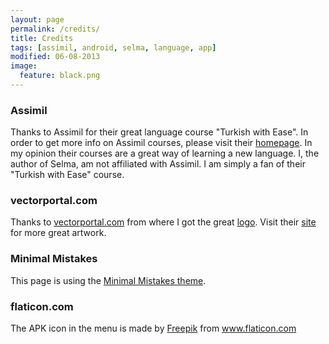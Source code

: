 ```yaml
---
layout: page
permalink: /credits/
title: Credits
tags: [assimil, android, selma, language, app]
modified: 06-08-2013
image:
  feature: black.png
---
```

### Assimil
Thanks to Assimil for their great language course "Turkish with Ease". In order to get more info on Assimil courses, please visit their [homepage](http://www.assimil.com/). In my opinion their courses are a great way of learning a new language. I, the author of Selma, am not affiliated with Assimil. I am simply a fan of their "Turkish with Ease" course.

### vectorportal.com
Thanks to [vectorportal.com](http://www.vectorportal.com/) from where I got the great [logo](http://www.vectorportal.com/subcategory/252/TECHNO-GIRL-VECTOR.eps/ifile/9056/detailtest.asp). Visit their [site](http://www.vectorportal.com/) for more great artwork.

### Minimal Mistakes
This page is using the [Minimal Mistakes theme](http://mademistakes.com/minimal-mistakes/).

### flaticon.com
The APK icon in the menu is made by <a href="http://www.freepik.com" alt="Freepik.com" title="Freepik.com">Freepik</a> from <a href="http://www.flaticon.com/free-icon/apk-file-format-symbol_29544" title="Flaticon">www.flaticon.com</a>
